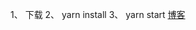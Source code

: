    1、 下载
   2、 yarn install
   3、 yarn start
   [ 博客 ]( https://zhoushaoting.com/2021/08/22/%E5%89%8D%E7%AB%AF%E5%AD%A6%E4%B9%A0/React%E5%AD%A6%E4%B9%A0~React-Hooks%E5%AD%A6%E4%B9%A0/)    <br/>
